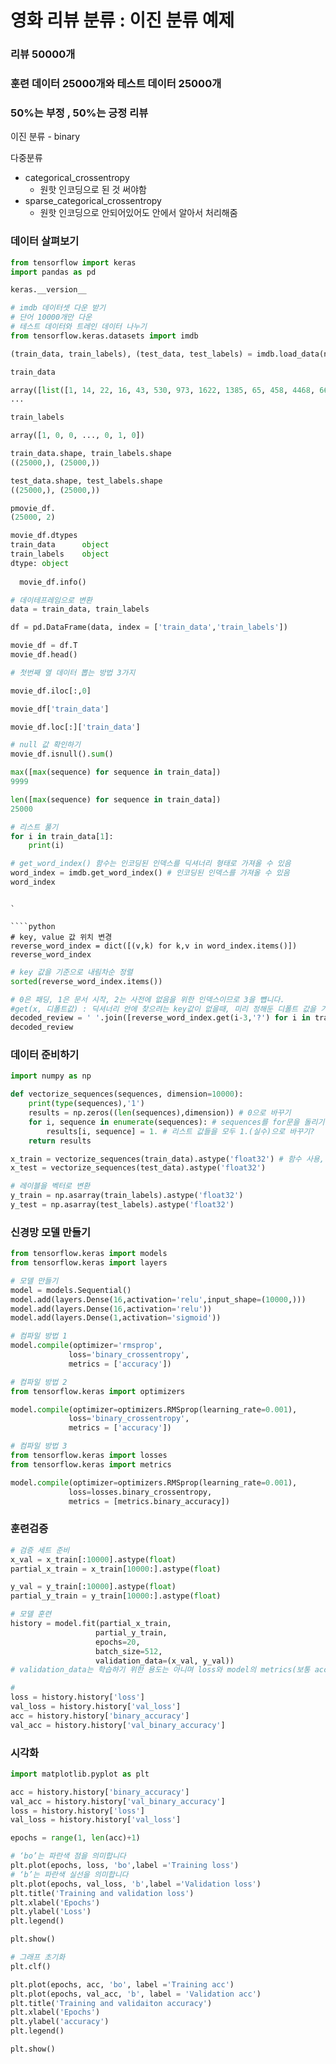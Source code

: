# 영화 리뷰 분류 : 이진 분류 예제

### 리뷰 50000개

### 훈련 데이터 25000개와 테스트 데이터 25000개

### 50%는 부정 , 50%는 긍정 리뷰



이진 분류 - binary

다중분류 

- categorical_crossentropy
  - 원핫 인코딩으로 된 것 써야함
- sparse_categorical_crossentropy 
  - 원핫 인코딩으로 안되어있어도 안에서 알아서 처리해줌



###  데이터 살펴보기

````python
from tensorflow import keras
import pandas as pd

keras.__version__
````

````python
# imdb 데이터셋 다운 받기 
# 단어 10000개만 다운
# 테스트 데이터와 트레인 데이터 나누기
from tensorflow.keras.datasets import imdb

(train_data, train_labels), (test_data, test_labels) = imdb.load_data(num_words = 10000)
````

````python
train_data

array([list([1, 14, 22, 16, 43, 530, 973, 1622, 1385, 65, 458, 4468, 66, 3941, 4, 173, 36, 256, 5, 25, 100, 43, 838, 112, 50, 670, 2, 9, 35, 480, 284, 5, 150, 4, 172, 112, 167, 2, 336, 385, 39, 4, 172, 4536, 1111, 17, 546, 38, 13, 447, 4, 192, 50, 16, 6, 147, 2025, 19, 14, 22, 4, 1920, 4613, 469, 4, 22, 71, 87, 12, 16, 43, 530, 38, 76, 15, 13, 1247, 4, 22, 17, 515, 17, 12, 16, 626, 18, 2, 5, 62, 386, 12, 8, 316, 8, 106, 5, 4, 2223, 5244, 16, 480, 66, 3785, 33, 4, 130, 12, 16, 38, 619, 5, 25, 124, 51, 36, 135, 48, 25, 1415, 33, 6, 22, 12, 215, 28, 77, 52, 5, 14, 407, 16, 82, 2, 8, 4, 107, 117, 5952, 15, 256, 4, 2, 7, 3766, 5, 723, 36, 71, 43, 530, 476, 26, 400, 317, 46, 7, 4, 2, 1029, 13, 104, 88, 4, 381, 15, 297, 98, 32, 2071, 56, 26, 141, 6, 194, 7486, 18, 4, 226, 22, 21, 134, 476, 26, 480, 5, 144, 30, 5535, 18, 51, 36, 28, 224, 92, 25, 104, 4, 226, 65, 16, 38, 1334, 88, 12, 16, 283, 5, 16, 4472, 113, 103, 32, 15, 16, 5345, 19, 178, 32]),
...
````

````python
train_labels

array([1, 0, 0, ..., 0, 1, 0])
````

````python
train_data.shape, train_labels.shape
((25000,), (25000,))

test_data.shape, test_labels.shape
((25000,), (25000,))
````

````python
pmovie_df.
(25000, 2)

movie_df.dtypes
train_data      object
train_labels    object
dtype: object
  
  movie_df.info()
````

````python
# 데이테프레임으로 변환
data = train_data, train_labels

df = pd.DataFrame(data, index = ['train_data','train_labels'])

movie_df = df.T
movie_df.head()
````

```python
# 첫번째 열 데이터 뽑는 방법 3가지

movie_df.iloc[:,0]

movie_df['train_data']

movie_df.loc[:]['train_data']
```

````python
# null 값 확인하기
movie_df.isnull().sum()
````

````python
max([max(sequence) for sequence in train_data])
9999
````

````python
len([max(sequence) for sequence in train_data])
25000
````

````python
# 리스트 풀기
for i in train_data[1]:
    print(i)
````

```python
# get_word_index() 함수는 인코딩된 인덱스를 딕셔너리 형태로 가져올 수 있음
word_index = imdb.get_word_index() # 인코딩된 인덱스를 가져올 수 있음
word_index
```

````

`

````python
# key, value 값 위치 변경
reverse_word_index = dict([(v,k) for k,v in word_index.items()])
reverse_word_index
````

````python
# key 값을 기준으로 내림차순 정렬
sorted(reverse_word_index.items())
````

````python
# 0은 패딩, 1은 문서 시작, 2는 사전에 없음을 위한 인덱스이므로 3을 뻅니다.
#get(x, 디폴트값) : 딕셔너리 안에 찾으려는 key값이 없을때, 미리 정해둔 디폴트 값을 가져오고 싶을때
decoded_review = ' '.join([reverse_word_index.get(i-3,'?') for i in train_data[17]])
decoded_review
````





### 데이터 준비하기

````python
import numpy as np

def vectorize_sequences(sequences, dimension=10000):
    print(type(sequences),'1')
    results = np.zeros((len(sequences),dimension)) # 0으로 바꾸기
    for i, sequence in enumerate(sequences): # sequences를 for문을 돌리기
        results[i, sequence] = 1. # 리스트 값들을 모두 1.(실수)으로 바꾸기?
    return results

x_train = vectorize_sequences(train_data).astype('float32') # 함수 사용, float 32로 변경
x_test = vectorize_sequences(test_data).astype('float32')
````

````python
# 레이블을 벡터로 변환
y_train = np.asarray(train_labels).astype('float32')
y_test = np.asarray(test_labels).astype('float32')
````





### 신경망 모델 만들기

```python
from tensorflow.keras import models
from tensorflow.keras import layers

# 모델 만들기 
model = models.Sequential()
model.add(layers.Dense(16,activation='relu',input_shape=(10000,)))
model.add(layers.Dense(16,activation='relu'))
model.add(layers.Dense(1,activation='sigmoid'))
```

````python
# 컴파일 방법 1
model.compile(optimizer='rmsprop',
             loss='binary_crossentropy',
             metrics = ['accuracy'])
````

```python
# 컴파일 방법 2
from tensorflow.keras import optimizers

model.compile(optimizer=optimizers.RMSprop(learning_rate=0.001),
             loss='binary_crossentropy',
             metrics = ['accuracy'])
```

```python
# 컴파일 방법 3
from tensorflow.keras import losses
from tensorflow.keras import metrics

model.compile(optimizer=optimizers.RMSprop(learning_rate=0.001),
             loss=losses.binary_crossentropy,
             metrics = [metrics.binary_accuracy])
```





### 훈련검증

````python
# 검증 세트 준비
x_val = x_train[:10000].astype(float)
partial_x_train = x_train[10000:].astype(float)

y_val = y_train[:10000].astype(float)
partial_y_train = y_train[10000:].astype(float)
````

````python
# 모델 훈련
history = model.fit(partial_x_train,
                   partial_y_train,
                   epochs=20,
                   batch_size=512,
                   validation_data=(x_val, y_val))
# validation_data는 학습하기 위한 용도는 아니며 loss와 model의 metrics(보통 accuracy)를 평가하기위해 사용된다.
````

````python
#
loss = history.history['loss']
val_loss = history.history['val_loss']
acc = history.history['binary_accuracy']
val_acc = history.history['val_binary_accuracy']
````





### 시각화

````python
import matplotlib.pyplot as plt

acc = history.history['binary_accuracy']
val_acc = history.history['val_binary_accuracy']
loss = history.history['loss']
val_loss = history.history['val_loss']

epochs = range(1, len(acc)+1)

# ‘bo’는 파란색 점을 의미합니다
plt.plot(epochs, loss, 'bo',label ='Training loss')
# ‘b’는 파란색 실선을 의미합니다
plt.plot(epochs, val_loss, 'b',label ='Validation loss')
plt.title('Training and validation loss')
plt.xlabel('Epochs')
plt.ylabel('Loss')
plt.legend()

plt.show()
````

````python
# 그래프 초기화
plt.clf() 

plt.plot(epochs, acc, 'bo', label ='Training acc')
plt.plot(epochs, val_acc, 'b', label = 'Validation acc')
plt.title('Training and validaiton accuracy')
plt.xlabel('Epochs')
plt.ylabel('accuracy')
plt.legend()

plt.show()
````

